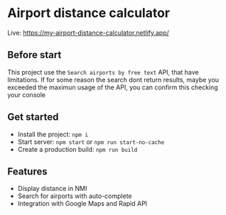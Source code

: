 # Airport distance calculator

Live: https://my-airport-distance-calculator.netlify.app/

## Before start

This project use the `Search airports by free text` API, that have limitations. If for some reason the search dont return results, maybe you exceeded the maximun usage of the API, you can confirm this checking your console

## Get started

- Install the project: `npm i`
- Start server: `npm start` or `npm run start-no-cache`
- Create a production build: `npm run build`

## Features

- Display distance in NMI
- Search for airports with auto-complete
- Integration with Google Maps and Rapid API
